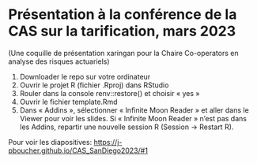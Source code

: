 # Présentation à la conférence de la CAS sur la tarification, mars 2023

(Une coquille de présentation xaringan pour la Chaire Co-operators en analyse des risques actuariels)

1) Downloader le repo sur votre ordinateur
2) Ouvrir le projet R (fichier .Rproj) dans RStudio
3) Rouler dans la console renv::restore() et choisir « yes »
4) Ouvrir le fichier template.Rmd
5) Dans « Addins », sélectionner « Infinite Moon Reader » et aller dans le Viewer pour voir les slides. Si « Infinite Moon Reader » n’est pas dans les Addins, repartir une nouvelle session R (Session -> Restart R).

Pour voir les diapositives: https://j-pboucher.github.io/CAS_SanDiego2023/#1
